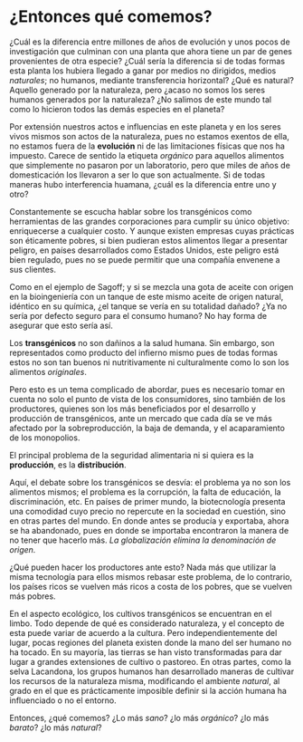 # ¿Entonces qué comemos?

¿Cuál es la diferencia entre millones de años de evolución y unos pocos de investigación que culminan con una planta que ahora tiene un par de genes provenientes de otra especie? ¿Cuál sería la diferencia si de todas formas esta planta los hubiera llegado a ganar por medios no dirigidos, medios *naturales*; no humanos, mediante transferencia horizontal? ¿Qué es natural? Aquello generado por la naturaleza, pero ¿acaso no somos los seres humanos generados por la naturaleza? ¿No salimos de este mundo tal como lo hicieron todos las demás especies en el planeta?

Por extensión nuestros actos e influencias en este planeta y en los seres vivos mismos son actos de la naturaleza, pues no estamos exentos de ella, no estamos fuera de la **evolución** ni de las limitaciones físicas que nos ha impuesto. Carece de sentido la etiqueta *orgánico* para aquellos alimentos que simplemente no pasaron por un laboratorio, pero que miles de años de domesticación los llevaron a ser lo que son actualmente. Si de todas maneras hubo interferencia huamana, ¿cuál es la diferencia entre uno y otro?

Constantemente se escucha hablar sobre los transgénicos como herramientas de las grandes corporaciones para cumplir su único objetivo: enriquecerse a cualquier costo. Y aunque existen empresas cuyas prácticas son éticamente pobres, si bien pudieran estos alimentos llegar a presentar peligro, en países desarrollados como Estados Unidos, este peligro está bien regulado, pues no se puede permitir que una compañía envenene a sus clientes.

Como en el ejemplo de Sagoff; y si se mezcla una gota de aceite con origen en la bioingeniería con un tanque de este mismo aceite de origen natural, idéntico en su química, ¿el tanque se vería en su totalidad dañado? ¿Ya no sería por defecto seguro para el consumo humano? No hay forma de asegurar que esto sería así.

Los **transgénicos** no son dañinos a la salud humana. Sin embargo, son representados como producto del infierno mismo pues de todas formas estos no son tan buenos ni nutritivamente ni culturalmente como lo son los alimentos *originales*.

Pero esto es un tema complicado de abordar, pues es necesario tomar en cuenta no solo el punto de vista de los consumidores, sino también de los productores, quienes son los más beneficiados por el desarrollo y producción de transgénicos, ante un mercado que cada día se ve más afectado por la sobreproducción, la baja de demanda, y el acaparamiento de los monopolios.

El principal problema de la seguridad alimentaria ni si quiera es la **producción**, es la **distribución**.

Aquí, el debate sobre los transgénicos se desvía: el problema ya no son los alimentos mismos; el problema es la corrupción, la falta de educación, la discriminación, etc. En países de primer mundo, la biotecnología presenta una comodidad cuyo precio no repercute en la sociedad en cuestión, sino en otras partes del mundo. En donde antes se producía y exportaba, ahora se ha abandonado, pues en donde se importaba encontraron la manera de no tener que hacerlo más. *La globalización elimina la denominación de origen.*

¿Qué pueden hacer los productores ante esto? Nada más que utilizar la misma tecnología para ellos mismos rebasar este problema, de lo contrario, los países ricos se vuelven más ricos a costa de los pobres, que se vuelven más pobres.

En el aspecto ecológico, los cultivos transgénicos se encuentran en el limbo. Todo depende de qué es considerado naturaleza, y el concepto de esta puede variar de acuerdo a la cultura. Pero independientemente del lugar, pocas regiones del planeta existen donde la mano del ser humano no ha tocado. En su mayoría, las tierras se han visto transformadas para dar lugar a grandes extensiones de cultivo o pastoreo. En otras partes, como la selva Lacandona, los grupos humanos han desarrollado maneras de cultivar los recursos de la naturaleza misma, modificando el ambiente *natural*, al grado en el que es prácticamente imposible definir si la acción humana ha influenciado o no el entorno.

Entonces, ¿qué comemos? ¿Lo más *sano*? ¿lo más *orgánico*? ¿lo más *barato*? ¿lo más *natural*?
